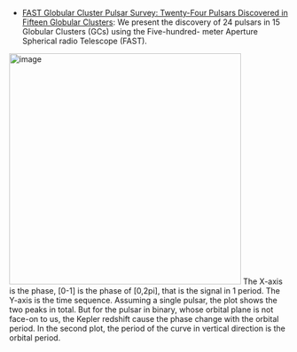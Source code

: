 * [FAST Globular Cluster Pulsar Survey: Twenty-Four Pulsars Discovered in Fifteen Globular Clusters](https://arxiv.org/pdf/2106.08559.pdf): We present the discovery of 24 pulsars in 15 Globular Clusters (GCs) using the Five-hundred- meter Aperture Spherical radio Telescope (FAST). 
<img width="418" alt="image" src="https://user-images.githubusercontent.com/37625284/122329106-651c5680-cf63-11eb-8d83-7a17bbca82af.png">
The X-axis is the phase, [0-1] is the phase of [0,2pi], that is the signal in 1 period. The Y-axis is the time sequence. 
Assuming a single pulsar, the plot shows the two peaks in total. But for the pulsar in binary, whose orbital plane is not face-on to us, the Kepler redshift cause the phase change with the orbital period. 
In the second plot, the period of the curve in vertical direction is the orbital period. 
